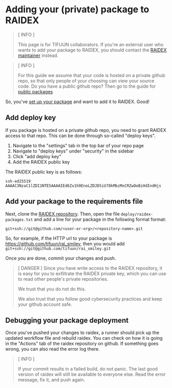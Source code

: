 # Adding your (private) package to RAIDEX

> [ INFO ]
>
> This page is for TIFUUN collaborators.
> If you're an external user who wants to
> add your package to RAIDEX,
> you should contact the [RAIDEX maintainer](people.md) instead.

> [ INFO ]
>
> For this guide we assume that your code is hosted on a
> private github repo,
> so that only people of your choosing can view your
> source code.
> Do you have a public github repo? Then go to the guide for
> [public packages](raidex-tifuun-public.md)


So, you've
[set up your package](packaging.md)
and want to add it to RAIDEX.
Good!

## Add deploy key

If you package is hosted on a private github repo,
you need to grant RAIDEX access to that repo.
This can be done through so-called "deploy keys".

1. Navigate to the "settings" tab in the top bar of your repo page
1. Navigate to "deploy keys" under "security" in the sidebar
1. Click "add deploy key"
1. Add the RAIDEX public key

The RAIDEX public key is as follows:

```
ssh-ed25519 AAAAC3NzaC1lZDI1NTE5AAAAIEd6Zx1h9EnoLZDJDSiU78kMbzMxCRZwOoBiHdIndHjs
```

## Add your package to the requirements file

Next, clone the
[RAIDEX repository](https://github.com/tifuun/raidex).
Then, open the file `deploy/raidex-packages.txt`
and add a line for your package
in the following format format:

```
git+ssh://git@github.com/<user-or-org>/<repository-name>.git
```

So, for example, if the HTTP url to your package is
<https://github.com/tifuun/rai_smiley>,
then you would add
`git+ssh://git@github.com/tifuun/rai_smiley.git`

Once you are done, commit your changes and push.

> [ DANGER ]
> Since you have write access to the RAIDEX repository,
> it is easy for you to exfiltrate the RAIDEX private key,
> which you can use to read other people's private repositories.
>
> We trust that you do not do this.
>
> We also trust that you follow good cybersecurity practices
> and keep your github account safe.

## Debugging your package deployment

Once you've pushed your changes to raidex,
a runner should pick up the updated workflow file
and rebuild raidex.
You can check on how it is going in the
"Actions" tab of the raidex repository on github.
If something goes wrong, you can also read the error log there.

> [ INFO ]
>
> If your commit results in a failed build,
> do not panic.
> The last good version of raidex will still be available
> to everyone else.
> Read the error message,
> fix it,
> and push again.

